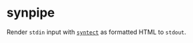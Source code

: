 # synpipe

Render `stdin` input with [`syntect`](https://github.com/trishume/syntect) as formatted HTML to `stdout`. 